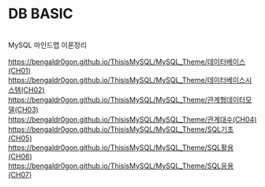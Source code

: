<h1>DB BASIC</h1> <br>
MySQL 마인드맵 이론정리

https://bengaldr0gon.github.io/ThisisMySQL/MySQL_Theme/데이터베이스(CH01)<br>
https://bengaldr0gon.github.io/ThisisMySQL/MySQL_Theme/데이터베이스시스템(CH02)<br>
https://bengaldr0gon.github.io/ThisisMySQL/MySQL_Theme/관계형데이터모델(CH03)<br>
https://bengaldr0gon.github.io/ThisisMySQL/MySQL_Theme/관계대수(CH04)<br>
https://bengaldr0gon.github.io/ThisisMySQL/MySQL_Theme/SQL기초(CH05)<br>
https://bengaldr0gon.github.io/ThisisMySQL/MySQL_Theme/SQL활용(CH06)<br>
https://bengaldr0gon.github.io/ThisisMySQL/MySQL_Theme/SQL응용(CH07)<br>
